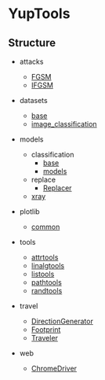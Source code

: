 # YupTools

## Structure

- attacks
    - [FGSM](./docs/attacks/FGSM.md)
    - [IFGSM](./docs/attacks/IFGSM.md)

- datasets
    - [base](./docs/datasets/base.md)
    - [image_classification](./docs/datasets/image_classification.md)

- models
    - classification
        - [base](./docs/models/classification/base.md)
        - [models](./docs/models/classification/models.md)
    - replace
        - [Replacer](docs/models/replace/base/Replacer.md)
    - [xray](./docs/models/xray.md)

- plotlib
    - [common](./docs/plotlib/common.md)

- tools
    - [attrtools](./docs/tools/attrtools.md)
    - [linalgtools](./docs/tools/linalgtools.md)
    - [listools](./docs/tools/listools.md)
    - [pathtools](./docs/tools/pathtools.md)
    - [randtools](./docs/tools/randtools.md)

- travel
    - [DirectionGenerator](./docs/travel/DirectionGenerator.md)
    - [Footprint](./docs/travel/Footprint.md)
    - [Traveler](./docs/travel/Traveler.md)

- web
    - [ChromeDriver](./docs/web/chrome/driver/ChromeDriver.md)
